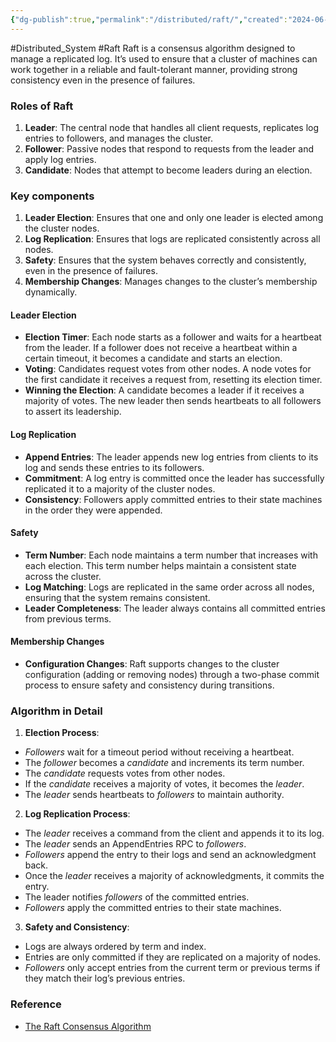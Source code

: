 ```yaml
---
{"dg-publish":true,"permalink":"/distributed/raft/","created":"2024-06-24T12:49:36.476+08:00","updated":"2024-06-25T12:06:25.734+08:00"}
---
```


#Distributed_System #Raft
Raft is a consensus algorithm designed to manage a replicated log. It’s used to ensure that a cluster of machines can work together in a reliable and fault-tolerant manner, providing strong consistency even in the presence of failures.
### Roles of Raft
1. **Leader**: The central node that handles all client requests, replicates log entries to followers, and manages the cluster.
2. **Follower**: Passive nodes that respond to requests from the leader and apply log entries.
3. **Candidate**: Nodes that attempt to become leaders during an election.

### Key components
1. **Leader Election**: Ensures that one and only one leader is elected among the cluster nodes.
2. **Log Replication**: Ensures that logs are replicated consistently across all nodes.
3. **Safety**: Ensures that the system behaves correctly and consistently, even in the presence of failures.
4. **Membership Changes**: Manages changes to the cluster’s membership dynamically.
#### Leader Election
- **Election Timer**: Each node starts as a follower and waits for a heartbeat from the leader. If a follower does not receive a heartbeat within a certain timeout, it becomes a candidate and starts an election.
- **Voting**: Candidates request votes from other nodes. A node votes for the first candidate it receives a request from, resetting its election timer.
- **Winning the Election**: A candidate becomes a leader if it receives a majority of votes. The new leader then sends heartbeats to all followers to assert its leadership.
#### Log Replication
- **Append Entries**: The leader appends new log entries from clients to its log and sends these entries to its followers.
- **Commitment**: A log entry is committed once the leader has successfully replicated it to a majority of the cluster nodes.
- **Consistency**: Followers apply committed entries to their state machines in the order they were appended.

#### Safety
- **Term Number**: Each node maintains a term number that increases with each election. This term number helps maintain a consistent state across the cluster.
- **Log Matching**: Logs are replicated in the same order across all nodes, ensuring that the system remains consistent.
- **Leader Completeness**: The leader always contains all committed entries from previous terms.
#### Membership Changes
- **Configuration Changes**: Raft supports changes to the cluster configuration (adding or removing nodes) through a two-phase commit process to ensure safety and consistency during transitions.

### Algorithm in Detail
1. **Election Process**:
- *Followers* wait for a timeout period without receiving a heartbeat.
- The *follower* becomes a *candidate* and increments its term number.
- The *candidate* requests votes from other nodes.
- If the *candidate* receives a majority of votes, it becomes the *leader*.
- The *leader* sends heartbeats to *followers* to maintain authority.

2. **Log Replication Process**:
- The *leader* receives a command from the client and appends it to its log.
- The *leader* sends an AppendEntries RPC to *followers*.
- *Followers* append the entry to their logs and send an acknowledgment back.
- Once the *leader* receives a majority of acknowledgments, it commits the entry.
- The leader notifies *followers* of the committed entries.
- *Followers* apply the committed entries to their state machines.

3. **Safety and Consistency**:
- Logs are always ordered by term and index.
- Entries are only committed if they are replicated on a majority of nodes.
- *Followers* only accept entries from the current term or previous terms if they match their log’s previous entries.

### Reference
- [The Raft Consensus Algorithm](https://raft.github.io/)
